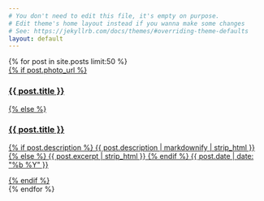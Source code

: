 ```yaml
---
# You don't need to edit this file, it's empty on purpose.
# Edit theme's home layout instead if you wanna make some changes
# See: https://jekyllrb.com/docs/themes/#overriding-theme-defaults
layout: default
---
```


<div class="content">
	<div class="posts">
		{% for post in site.posts limit:50 %}
			<a href="{% if post.external_url %}{{ post.external_url }}{% else %}{{ post.url }}{% endif %}">
				<div class="c">
					{% if post.photo_url %}
						<h3>{{ post.title }}</h3>
						<div class="image" style="background-image:url(' {{ post.photo_url }}')"></div>
					{% else %}
						<h3 class="text">{{ post.title }}</h3>
						<div class="body">
							<p>{% if post.description %}
									{{ post.description | markdownify | strip_html }}
								{% else %}
									{{ post.excerpt | strip_html }}
								{% endif %}
								<info datetime="{{ page.date | date: "%Y-%m-%d" }}">
									{{ post.date | date: "%b %Y" }}
								</info>
							</p>
						</div>
					{% endif %}
				</div>
			</a>
		{% endfor %}
		<div class="breaker"></div>
		<div class="end">
		</div>
	</div>
</div>
